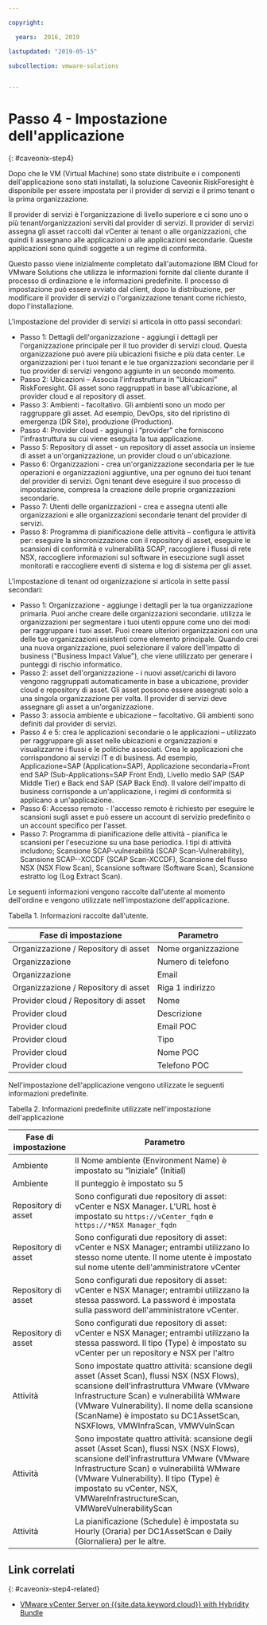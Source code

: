 ```yaml
---

copyright:

  years:  2016, 2019

lastupdated: "2019-05-15"

subcollection: vmware-solutions


---
```


# Passo 4 - Impostazione dell'applicazione
{: #caveonix-step4}

Dopo che le VM (Virtual Machine) sono state distribuite e i componenti dell'applicazione sono stati installati, la soluzione Caveonix RiskForesight è disponibile per essere impostata per il provider di servizi e il primo tenant o la prima organizzazione.

Il provider di servizi è l'organizzazione di livello superiore e ci sono uno o più tenant/organizzazioni serviti dal provider di servizi. Il provider di servizi assegna gli asset raccolti dal vCenter ai tenant o alle organizzazioni, che quindi li assegnano alle applicazioni o alle applicazioni secondarie. Queste applicazioni sono quindi soggette a un regime di conformità.

Questo passo viene inizialmente completato dall'automazione IBM Cloud for VMware Solutions che utilizza le informazioni fornite dal cliente durante il processo di ordinazione e le informazioni predefinite. Il processo di impostazione può essere avviato dal client, dopo la distribuzione, per modificare il provider di servizi o l'organizzazione tenant come richiesto, dopo l'installazione.

L'impostazione del provider di servizi si articola in otto passi secondari:
-	Passo 1: Dettagli dell'organizzazione - aggiungi i dettagli per l'organizzazione principale per il tuo provider di servizi cloud. Questa organizzazione può avere più ubicazioni fisiche e più data center. Le organizzazioni per i tuoi tenant e le tue organizzazioni secondarie per il tuo provider di servizi vengono aggiunte in un secondo momento.
-	Passo 2: Ubicazioni – Associa l'infrastruttura in "Ubicazioni” RiskForesight. Gli asset sono raggruppati in base all'ubicazione, al provider cloud e al repository di asset.
-	Passo 3: Ambienti - facoltativo. Gli ambienti sono un modo per raggruppare gli asset. Ad esempio, DevOps, sito del ripristino di emergenza (DR Site), produzione (Production).
-	Passo 4: Provider cloud - aggiungi i “provider” che forniscono l'infrastruttura su cui viene eseguita la tua applicazione.
-	Passo 5: Repository di asset - un repository di asset associa un insieme di asset a un'organizzazione, un provider cloud o un'ubicazione.
-	Passo 6: Organizzazioni - crea un'organizzazione secondaria per le tue operazioni e organizzazioni aggiuntive, una per ognuno dei tuoi tenant del provider di servizi. Ogni tenant deve eseguire il suo processo di impostazione, compresa la creazione delle proprie organizzazioni secondarie.
-	Passo 7: Utenti delle organizzazioni - crea e assegna utenti alle organizzazioni e alle organizzazioni secondarie tenant del provider di servizi.
-	Passo 8: Programma di pianificazione delle attività – configura le attività per: eseguire la sincronizzazione con il repository di asset, eseguire le scansioni di conformità e vulnerabilità SCAP, raccogliere i flussi di rete NSX, raccogliere informazioni sul software in esecuzione sugli asset monitorati e raccogliere eventi di sistema e log di sistema per gli asset.

L'impostazione di tenant od organizzazione si articola in sette passi secondari:

-	Passo 1: Organizzazione - aggiunge i dettagli per la tua organizzazione primaria. Puoi anche creare delle organizzazioni secondarie. utilizza le organizzazioni per segmentare i tuoi utenti oppure come uno dei modi per raggruppare i tuoi asset. Puoi creare ulteriori organizzazioni con una delle tue organizzazioni esistenti come elemento principale. Quando crei una nuova organizzazione, puoi selezionare il valore dell'impatto di business ("Business Impact Value"), che viene utilizzato per generare i punteggi di rischio informatico.
-	Passo 2: asset dell'organizzazione - i nuovi asset/carichi di lavoro vengono raggruppati automaticamente in base a ubicazione, provider cloud e repository di asset. Gli asset possono essere assegnati solo a una singola organizzazione per volta. Il provider di servizi deve assegnare gli asset a un'organizzazione.
-	Passo 3: associa ambiente e ubicazione – facoltativo. Gli ambienti sono definiti dal provider di servizi.
-	Passo 4 e 5: crea le applicazioni secondarie o le applicazioni – utilizzato per raggruppare gli asset nelle ubicazioni e organizzazioni e visualizzarne i flussi e le politiche associati. Crea le applicazioni che corrispondono ai servizi IT e di business. Ad esempio, Applicazione=SAP (Application=SAP), Applicazione secondaria=Front end SAP (Sub-Applications=SAP Front End), Livello medio SAP (SAP Middle Tier) e Back end SAP (SAP Back End). Il valore dell'impatto di business corrisponde a un'applicazione, i regimi di conformità si applicano a un'applicazione.
-	Passo 6: Accesso remoto - l'accesso remoto è richiesto per eseguire le scansioni sugli asset e può essere un account di servizio predefinito o un account specifico per l'asset.
-	Passo 7: Programma di pianificazione delle attività - pianifica le scansioni per l'esecuzione su una base periodica. I tipi di attività includono; Scansione SCAP-vulnerabilità (SCAP Scan-Vulnerability), Scansione SCAP--XCCDF (SCAP Scan-XCCDF), Scansione del flusso NSX (NSX Flow Scan), Scansione software (Software Scan), Scansione estratto log (Log Extract Scan).

Le seguenti informazioni vengono raccolte dall'utente al momento dell'ordine e vengono utilizzate nell'impostazione dell'applicazione.

Tabella 1. Informazioni raccolte dall'utente.

|Fase di impostazione |Parametro |
|---|---|
|Organizzazione / Repository di asset  |Nome organizzazione |
|Organizzazione |Numero di telefono |
|Organizzazione |Email |
|Organizzazione / Repository di asset |Riga 1 indirizzo |
|Provider cloud / Repository di asset |Nome |
|Provider cloud |Descrizione |
|Provider cloud |Email POC |
|Provider cloud |Tipo|
|Provider cloud |Nome POC |
|Provider cloud |Telefono POC |

Nell'impostazione dell'applicazione vengono utilizzate le seguenti informazioni predefinite.

Tabella 2. Informazioni predefinite utilizzate nell'impostazione dell'applicazione

|Fase di impostazione |Parametro |
|---|---|
|Ambiente |Il Nome ambiente (Environment Name) è impostato su “Iniziale” (Initial)|
|Ambiente | Il punteggio è impostato su 5|
|Repository di asset | Sono configurati due repository di asset: vCenter e NSX Manager. L'URL host è impostato su `https://vCenter_fqdn` e `https://*NSX Manager_fqdn` |
|Repository di asset |Sono configurati due repository di asset: vCenter e NSX Manager; entrambi utilizzano lo stesso nome utente. Il nome utente è impostato sul nome utente dell'amministratore vCenter|
|Repository di asset |Sono configurati due repository di asset: vCenter e NSX Manager; entrambi utilizzano la stessa password. La password è impostata sulla password dell'amministratore vCenter.
|Repository di asset |Sono configurati due repository di asset: vCenter e NSX Manager; entrambi utilizzano la stessa password. Il tipo (Type) è impostato su vCenter per un repository e NSX per l'altro
|Attività |Sono impostate quattro attività: scansione degli asset (Asset Scan), flussi NSX (NSX Flows), scansione dell'infrastruttura VMware (VMware Infrastructure Scan) e vulnerabilità WMware (VMware Vulnerability). Il nome della scansione (ScanName) è impostato su DC1AssetScan, NSXFlows, VMWInfraScan, VMWVulnScan |
|Attività |Sono impostate quattro attività: scansione degli asset (Asset Scan), flussi NSX (NSX Flows), scansione dell'infrastruttura VMware (VMware Infrastructure Scan) e vulnerabilità WMware (VMware Vulnerability). Il tipo (Type) è impostato su vCenter, NSX, VMWareInfrastructureScan, VMWareVulnerabilityScan |
|Attività |La pianificazione (Schedule) è impostata su Hourly (Oraria) per DC1AssetScan e Daily (Giornaliera) per le altre. |

## Link correlati
{: #caveonix-step4-related}

* [VMware vCenter Server on {{site.data.keyword.cloud}} with Hybridity Bundle](/docs/services/vmwaresolutions/archiref/vcs?topic=vmware-solutions-vcs-hybridity-intro)
